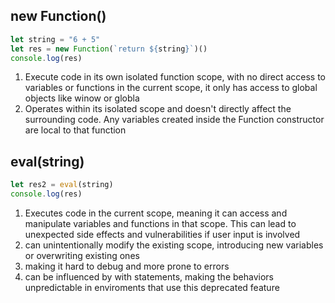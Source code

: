 ## new Function()
``` js
let string = "6 + 5"
let res = new Function(`return ${string}`)()
console.log(res)

```
1. Execute code in its own isolated function scope, with no direct access to variables or functions
in the current scope, it only has access to global objects like winow or globla
2. Operates within its isolated scope and doesn't directly affect the surrounding code.
Any variables created inside the Function constructor are local to that function

## eval(string)
``` js
let res2 = eval(string)
console.log(res)

```
1. Executes code in the current scope, meaning it can access and manipulate variables and functions in that
scope. This can lead to unexpected side effects and vulnerabilities if user input is involved
2. can unintentionally modify the existing scope, introducing new variables or overwriting existing ones
3. making it hard to debug and more prone to errors
4. can be influenced by with statements, making the behaviors unpredictable in enviroments that use this 
deprecated feature

